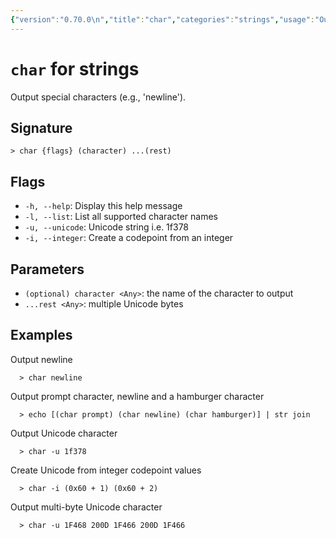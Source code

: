 ```yaml
---
{"version":"0.70.0\n","title":"char","categories":"strings","usage":"Output special characters (e.g., 'newline').\n"}
---
```

<!-- THIS FILE IS GENERATED BY update_book_commands.cjs USING NUSHELL'S HELP COMMANDS.
REFRAIN FROM EDITING IT MANUALLY.-->
# <code>char</code> for strings

<div class='command-title'>Output special characters (e.g., 'newline').</div>

## Signature

```> char {flags} (character) ...(rest)```

## Flags

 * ```-h, --help```: Display this help message
 * ```-l, --list```: List all supported character names
 * ```-u, --unicode```: Unicode string i.e. 1f378
 * ```-i, --integer```: Create a codepoint from an integer
## Parameters

 * ```(optional) character <Any>```: the name of the character to output
 * ```...rest <Any>```: multiple Unicode bytes
## Examples

  Output newline
```shell
  > char newline
```
  Output prompt character, newline and a hamburger character
```shell
  > echo [(char prompt) (char newline) (char hamburger)] | str join
```
  Output Unicode character
```shell
  > char -u 1f378
```
  Create Unicode from integer codepoint values
```shell
  > char -i (0x60 + 1) (0x60 + 2)
```
  Output multi-byte Unicode character
```shell
  > char -u 1F468 200D 1F466 200D 1F466
```


